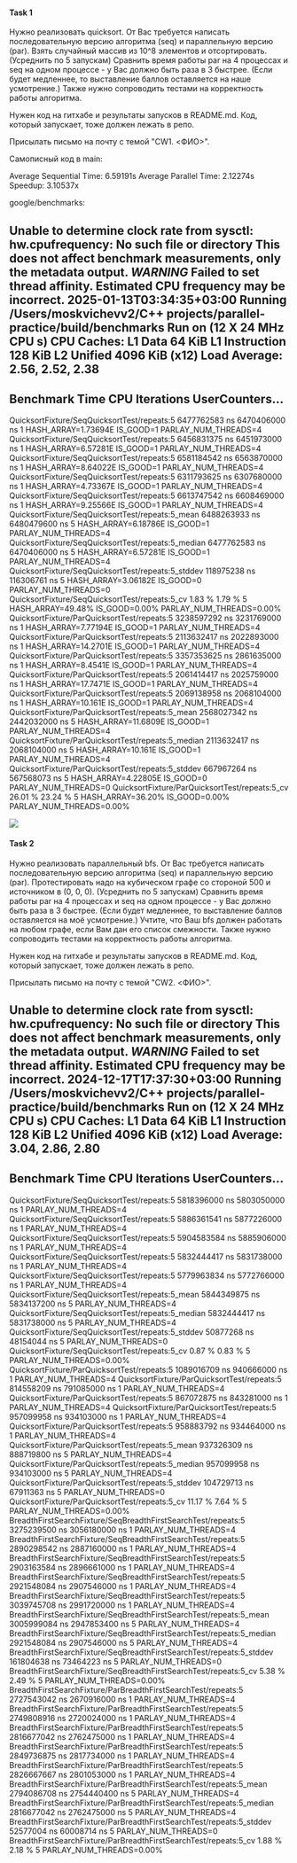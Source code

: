 #### Task 1

Нужно реализовать quicksort. 
От Вас требуется написать последовательную версию алгоритма (seq) и параллельную версию (par). Взять случайный массив из 10^8 элементов и отсортировать. (Усреднить по 5 запускам) Сравнить время работы par на 4 процессах и seq на одном процессе - у Вас должно быть раза в 3 быстрее.  (Если будет медленнее, то выставление баллов оставляется на наше усмотрение.)
Также нужно сопроводить тестами на корректность работы алгоритма.

Нужен код на гитхабе и результаты запусков в README.md. Код, который запускает, тоже должен лежать в репо.

Присылать письмо на почту с темой "CW1. <ФИО>".

Самописный код в main:

Average Sequential Time: 6.59191s
Average Parallel Time: 2.12274s
Speedup: 3.10537x

google/benchmarks:

Unable to determine clock rate from sysctl: hw.cpufrequency: No such file or directory
This does not affect benchmark measurements, only the metadata output.
***WARNING*** Failed to set thread affinity. Estimated CPU frequency may be incorrect.
2025-01-13T03:34:35+03:00
Running /Users/moskvichevv2/C++ projects/parallel-practice/build/benchmarks
Run on (12 X 24 MHz CPU s)
CPU Caches:
  L1 Data 64 KiB
  L1 Instruction 128 KiB
  L2 Unified 4096 KiB (x12)
Load Average: 2.56, 2.52, 2.38
----------------------------------------------------------------------------------------------------------------------
Benchmark                                                            Time             CPU   Iterations UserCounters...
----------------------------------------------------------------------------------------------------------------------
QuicksortFixture<SeqAlgo>/SeqQuicksortTest/repeats:5        6477762583 ns   6470406000 ns            1 HASH_ARRAY=1.73694E IS_GOOD=1 PARLAY_NUM_THREADS=4
QuicksortFixture<SeqAlgo>/SeqQuicksortTest/repeats:5        6456831375 ns   6451973000 ns            1 HASH_ARRAY=6.57281E IS_GOOD=1 PARLAY_NUM_THREADS=4
QuicksortFixture<SeqAlgo>/SeqQuicksortTest/repeats:5        6581184542 ns   6563870000 ns            1 HASH_ARRAY=8.64022E IS_GOOD=1 PARLAY_NUM_THREADS=4
QuicksortFixture<SeqAlgo>/SeqQuicksortTest/repeats:5        6311793625 ns   6307680000 ns            1 HASH_ARRAY=4.73367E IS_GOOD=1 PARLAY_NUM_THREADS=4
QuicksortFixture<SeqAlgo>/SeqQuicksortTest/repeats:5        6613747542 ns   6608469000 ns            1 HASH_ARRAY=9.25566E IS_GOOD=1 PARLAY_NUM_THREADS=4
QuicksortFixture<SeqAlgo>/SeqQuicksortTest/repeats:5_mean   6488263933 ns   6480479600 ns            5 HASH_ARRAY=6.18786E IS_GOOD=1 PARLAY_NUM_THREADS=4
QuicksortFixture<SeqAlgo>/SeqQuicksortTest/repeats:5_median 6477762583 ns   6470406000 ns            5 HASH_ARRAY=6.57281E IS_GOOD=1 PARLAY_NUM_THREADS=4
QuicksortFixture<SeqAlgo>/SeqQuicksortTest/repeats:5_stddev  118975238 ns    116306761 ns            5 HASH_ARRAY=3.06182E IS_GOOD=0 PARLAY_NUM_THREADS=0
QuicksortFixture<SeqAlgo>/SeqQuicksortTest/repeats:5_cv           1.83 %          1.79 %             5 HASH_ARRAY=49.48% IS_GOOD=0.00% PARLAY_NUM_THREADS=0.00%
QuicksortFixture<ParAlgo>/ParQuicksortTest/repeats:5        3238597292 ns   3231769000 ns            1 HASH_ARRAY=7.77194E IS_GOOD=1 PARLAY_NUM_THREADS=4
QuicksortFixture<ParAlgo>/ParQuicksortTest/repeats:5        2113632417 ns   2022893000 ns            1 HASH_ARRAY=14.2701E IS_GOOD=1 PARLAY_NUM_THREADS=4
QuicksortFixture<ParAlgo>/ParQuicksortTest/repeats:5        3357353625 ns   2861635000 ns            1 HASH_ARRAY=8.4541E IS_GOOD=1 PARLAY_NUM_THREADS=4
QuicksortFixture<ParAlgo>/ParQuicksortTest/repeats:5        2061414417 ns   2025759000 ns            1 HASH_ARRAY=17.7471E IS_GOOD=1 PARLAY_NUM_THREADS=4
QuicksortFixture<ParAlgo>/ParQuicksortTest/repeats:5        2069138958 ns   2068104000 ns            1 HASH_ARRAY=10.161E IS_GOOD=1 PARLAY_NUM_THREADS=4
QuicksortFixture<ParAlgo>/ParQuicksortTest/repeats:5_mean   2568027342 ns   2442032000 ns            5 HASH_ARRAY=11.6809E IS_GOOD=1 PARLAY_NUM_THREADS=4
QuicksortFixture<ParAlgo>/ParQuicksortTest/repeats:5_median 2113632417 ns   2068104000 ns            5 HASH_ARRAY=10.161E IS_GOOD=1 PARLAY_NUM_THREADS=4
QuicksortFixture<ParAlgo>/ParQuicksortTest/repeats:5_stddev  667967264 ns    567568073 ns            5 HASH_ARRAY=4.22805E IS_GOOD=0 PARLAY_NUM_THREADS=0
QuicksortFixture<ParAlgo>/ParQuicksortTest/repeats:5_cv          26.01 %         23.24 %             5 HASH_ARRAY=36.20% IS_GOOD=0.00% PARLAY_NUM_THREADS=0.00%


![](src/dog.jpg)
#### Task 2

Нужно реализовать параллельный bfs. От Вас требуется написать последовательную версию алгоритма  (seq) и параллельную версию (par). Протестировать надо на кубическом графе со стороной 500 и источником в (0, 0, 0). (Усреднить по 5 запускам) Сравнить время работы par на 4 процессах и seq на одном процессе - у Вас должно быть раза в 3 быстрее.  (Если будет медленнее, то выставление баллов оставляется на моё усмотрение.) Учтите, что Ваш bfs должен работать на любом графе, если Вам дан его список смежности.
Также нужно сопроводить тестами на корректность работы алгоритма.

Нужен код на гитхабе и результаты запусков в README.md. Код, который запускает, тоже должен лежать в репо.

Присылать письмо на почту с темой "CW2. <ФИО>".

Unable to determine clock rate from sysctl: hw.cpufrequency: No such file or directory
This does not affect benchmark measurements, only the metadata output.
***WARNING*** Failed to set thread affinity. Estimated CPU frequency may be incorrect.
2024-12-17T17:37:30+03:00
Running /Users/moskvichevv2/C++ projects/parallel-practice/build/benchmarks
Run on (12 X 24 MHz CPU s)
CPU Caches:
  L1 Data 64 KiB
  L1 Instruction 128 KiB
  L2 Unified 4096 KiB (x12)
Load Average: 3.04, 2.86, 2.80
----------------------------------------------------------------------------------------------------------------------------------------
Benchmark                                                                              Time             CPU   Iterations UserCounters...
----------------------------------------------------------------------------------------------------------------------------------------
QuicksortFixture<SeqAlgo>/SeqQuicksortTest/repeats:5                          5818396000 ns   5803050000 ns            1 PARLAY_NUM_THREADS=4
QuicksortFixture<SeqAlgo>/SeqQuicksortTest/repeats:5                          5886361541 ns   5877226000 ns            1 PARLAY_NUM_THREADS=4
QuicksortFixture<SeqAlgo>/SeqQuicksortTest/repeats:5                          5904583584 ns   5885906000 ns            1 PARLAY_NUM_THREADS=4
QuicksortFixture<SeqAlgo>/SeqQuicksortTest/repeats:5                          5832444417 ns   5831738000 ns            1 PARLAY_NUM_THREADS=4
QuicksortFixture<SeqAlgo>/SeqQuicksortTest/repeats:5                          5779963834 ns   5772766000 ns            1 PARLAY_NUM_THREADS=4
QuicksortFixture<SeqAlgo>/SeqQuicksortTest/repeats:5_mean                     5844349875 ns   5834137200 ns            5 PARLAY_NUM_THREADS=4
QuicksortFixture<SeqAlgo>/SeqQuicksortTest/repeats:5_median                   5832444417 ns   5831738000 ns            5 PARLAY_NUM_THREADS=4
QuicksortFixture<SeqAlgo>/SeqQuicksortTest/repeats:5_stddev                     50877268 ns     48154044 ns            5 PARLAY_NUM_THREADS=0
QuicksortFixture<SeqAlgo>/SeqQuicksortTest/repeats:5_cv                             0.87 %          0.83 %             5 PARLAY_NUM_THREADS=0.00%
QuicksortFixture<ParAlgo>/ParQuicksortTest/repeats:5                          1089016709 ns    940666000 ns            1 PARLAY_NUM_THREADS=4
QuicksortFixture<ParAlgo>/ParQuicksortTest/repeats:5                           814558209 ns    791085000 ns            1 PARLAY_NUM_THREADS=4
QuicksortFixture<ParAlgo>/ParQuicksortTest/repeats:5                           867072875 ns    843281000 ns            1 PARLAY_NUM_THREADS=4
QuicksortFixture<ParAlgo>/ParQuicksortTest/repeats:5                           957099958 ns    934103000 ns            1 PARLAY_NUM_THREADS=4
QuicksortFixture<ParAlgo>/ParQuicksortTest/repeats:5                           958883792 ns    934464000 ns            1 PARLAY_NUM_THREADS=4
QuicksortFixture<ParAlgo>/ParQuicksortTest/repeats:5_mean                      937326309 ns    888719800 ns            5 PARLAY_NUM_THREADS=4
QuicksortFixture<ParAlgo>/ParQuicksortTest/repeats:5_median                    957099958 ns    934103000 ns            5 PARLAY_NUM_THREADS=4
QuicksortFixture<ParAlgo>/ParQuicksortTest/repeats:5_stddev                    104729713 ns     67911363 ns            5 PARLAY_NUM_THREADS=0
QuicksortFixture<ParAlgo>/ParQuicksortTest/repeats:5_cv                            11.17 %          7.64 %             5 PARLAY_NUM_THREADS=0.00%
BreadthFirstSearchFixture<SeqAlgo>/SeqBreadthFirstSearchTest/repeats:5        3275239500 ns   3056180000 ns            1 PARLAY_NUM_THREADS=4
BreadthFirstSearchFixture<SeqAlgo>/SeqBreadthFirstSearchTest/repeats:5        2890298542 ns   2887160000 ns            1 PARLAY_NUM_THREADS=4
BreadthFirstSearchFixture<SeqAlgo>/SeqBreadthFirstSearchTest/repeats:5        2903163584 ns   2896661000 ns            1 PARLAY_NUM_THREADS=4
BreadthFirstSearchFixture<SeqAlgo>/SeqBreadthFirstSearchTest/repeats:5        2921548084 ns   2907546000 ns            1 PARLAY_NUM_THREADS=4
BreadthFirstSearchFixture<SeqAlgo>/SeqBreadthFirstSearchTest/repeats:5        3039745708 ns   2991720000 ns            1 PARLAY_NUM_THREADS=4
BreadthFirstSearchFixture<SeqAlgo>/SeqBreadthFirstSearchTest/repeats:5_mean   3005999084 ns   2947853400 ns            5 PARLAY_NUM_THREADS=4
BreadthFirstSearchFixture<SeqAlgo>/SeqBreadthFirstSearchTest/repeats:5_median 2921548084 ns   2907546000 ns            5 PARLAY_NUM_THREADS=4
BreadthFirstSearchFixture<SeqAlgo>/SeqBreadthFirstSearchTest/repeats:5_stddev  161804638 ns     73464223 ns            5 PARLAY_NUM_THREADS=0
BreadthFirstSearchFixture<SeqAlgo>/SeqBreadthFirstSearchTest/repeats:5_cv           5.38 %          2.49 %             5 PARLAY_NUM_THREADS=0.00%
BreadthFirstSearchFixture<ParAlgo>/ParBreadthFirstSearchTest/repeats:5        2727543042 ns   2670916000 ns            1 PARLAY_NUM_THREADS=4
BreadthFirstSearchFixture<ParAlgo>/ParBreadthFirstSearchTest/repeats:5        2749808916 ns   2720024000 ns            1 PARLAY_NUM_THREADS=4
BreadthFirstSearchFixture<ParAlgo>/ParBreadthFirstSearchTest/repeats:5        2816677042 ns   2762475000 ns            1 PARLAY_NUM_THREADS=4
BreadthFirstSearchFixture<ParAlgo>/ParBreadthFirstSearchTest/repeats:5        2849736875 ns   2817734000 ns            1 PARLAY_NUM_THREADS=4
BreadthFirstSearchFixture<ParAlgo>/ParBreadthFirstSearchTest/repeats:5        2826667667 ns   2801053000 ns            1 PARLAY_NUM_THREADS=4
BreadthFirstSearchFixture<ParAlgo>/ParBreadthFirstSearchTest/repeats:5_mean   2794086708 ns   2754440400 ns            5 PARLAY_NUM_THREADS=4
BreadthFirstSearchFixture<ParAlgo>/ParBreadthFirstSearchTest/repeats:5_median 2816677042 ns   2762475000 ns            5 PARLAY_NUM_THREADS=4
BreadthFirstSearchFixture<ParAlgo>/ParBreadthFirstSearchTest/repeats:5_stddev   52577004 ns     60008714 ns            5 PARLAY_NUM_THREADS=0
BreadthFirstSearchFixture<ParAlgo>/ParBreadthFirstSearchTest/repeats:5_cv           1.88 %          2.18 %             5 PARLAY_NUM_THREADS=0.00%